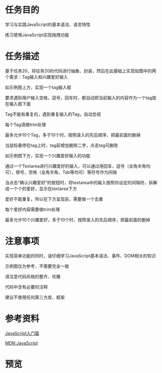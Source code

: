 # 任务目的

学习与实践JavaScript的基本语法、语言特性

练习使用JavaScript实现拖拽功能

# 任务描述

基于任务20，将任务20的代码进行抽象、封装，然后在此基础上实现如图中的两个需求：Tag输入和兴趣爱好输入

如示例图上方，实现一个tag输入框

要求遇到用户输入空格，逗号，回车时，都自动把当前输入的内容作为一个tag放在输入框下面

Tag不能有重复的，遇到重复输入的Tag，自动忽视

每个Tag请做trim处理

最多允许10个Tag，多于10个时，按照录入的先后顺序，把最前面的删掉

当鼠标悬停在tag上时，tag前增加删除二字，点击tag可删除

如示例图下方，实现一个兴趣爱好输入的功能

通过一个Textarea进行兴趣爱好的输入，可以通过用回车，逗号（全角半角均可），顿号，空格（全角半角、Tab等均可）等符号作为间隔

当点击“确认兴趣爱好”的按钮时，将textarea中的输入按照你设定的间隔符，拆解成一个个的爱好，显示在textarea下方

爱好不能重复，所以在下方呈现前，需要做一个去重

每个爱好内容需要做trim处理

最多允许10个兴趣爱好，多于10个时，按照录入的先后顺序，把最前面的删掉

# 注意事项

实现简单功能的同时，请仔细学习JavaScript基本语法、事件、DOM相关的知识

示例图仅为参考，不需要完全一致

请注意代码风格的整齐、优雅

代码中含有必要的注释

建议不使用任何第三方库、框架

# 参考资料

[JavaScript入门篇](http://www.imooc.com/learn/36)

[MDN JavaScript](https://developer.mozilla.org/zh-CN/docs/Web/JavaScript)

# 预览